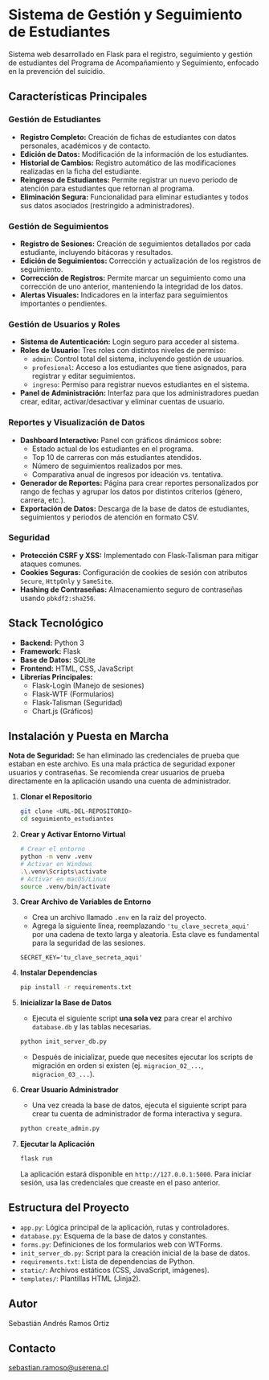 # Sistema de Gestión y Seguimiento de Estudiantes

Sistema web desarrollado en Flask para el registro, seguimiento y gestión de estudiantes del Programa de Acompañamiento y Seguimiento, enfocado en la prevención del suicidio.

## Características Principales

### Gestión de Estudiantes
- **Registro Completo:** Creación de fichas de estudiantes con datos personales, académicos y de contacto.
- **Edición de Datos:** Modificación de la información de los estudiantes.
- **Historial de Cambios:** Registro automático de las modificaciones realizadas en la ficha del estudiante.
- **Reingreso de Estudiantes:** Permite registrar un nuevo periodo de atención para estudiantes que retornan al programa.
- **Eliminación Segura:** Funcionalidad para eliminar estudiantes y todos sus datos asociados (restringido a administradores).

### Gestión de Seguimientos
- **Registro de Sesiones:** Creación de seguimientos detallados por cada estudiante, incluyendo bitácoras y resultados.
- **Edición de Seguimientos:** Corrección y actualización de los registros de seguimiento.
- **Corrección de Registros:** Permite marcar un seguimiento como una corrección de uno anterior, manteniendo la integridad de los datos.
- **Alertas Visuales:** Indicadores en la interfaz para seguimientos importantes o pendientes.

### Gestión de Usuarios y Roles
- **Sistema de Autenticación:** Login seguro para acceder al sistema.
- **Roles de Usuario:** Tres roles con distintos niveles de permiso:
    - `admin`: Control total del sistema, incluyendo gestión de usuarios.
    - `profesional`: Acceso a los estudiantes que tiene asignados, para registrar y editar seguimientos.
    - `ingreso`: Permiso para registrar nuevos estudiantes en el sistema.
- **Panel de Administración:** Interfaz para que los administradores puedan crear, editar, activar/desactivar y eliminar cuentas de usuario.

### Reportes y Visualización de Datos
- **Dashboard Interactivo:** Panel con gráficos dinámicos sobre:
    - Estado actual de los estudiantes en el programa.
    - Top 10 de carreras con más estudiantes atendidos.
    - Número de seguimientos realizados por mes.
    - Comparativa anual de ingresos por ideación vs. tentativa.
- **Generador de Reportes:** Página para crear reportes personalizados por rango de fechas y agrupar los datos por distintos criterios (género, carrera, etc.).
- **Exportación de Datos:** Descarga de la base de datos de estudiantes, seguimientos y periodos de atención en formato CSV.

### Seguridad
- **Protección CSRF y XSS:** Implementado con Flask-Talisman para mitigar ataques comunes.
- **Cookies Seguras:** Configuración de cookies de sesión con atributos `Secure`, `HttpOnly` y `SameSite`.
- **Hashing de Contraseñas:** Almacenamiento seguro de contraseñas usando `pbkdf2:sha256`.

## Stack Tecnológico
- **Backend:** Python 3
- **Framework:** Flask
- **Base de Datos:** SQLite
- **Frontend:** HTML, CSS, JavaScript
- **Librerías Principales:**
    - Flask-Login (Manejo de sesiones)
    - Flask-WTF (Formularios)
    - Flask-Talisman (Seguridad)
    - Chart.js (Gráficos)

## Instalación y Puesta en Marcha

**Nota de Seguridad:** Se han eliminado las credenciales de prueba que estaban en este archivo. Es una mala práctica de seguridad exponer usuarios y contraseñas. Se recomienda crear usuarios de prueba directamente en la aplicación usando una cuenta de administrador.

1.  **Clonar el Repositorio**
    ```bash
    git clone <URL-DEL-REPOSITORIO>
    cd seguimiento_estudiantes
    ```

2.  **Crear y Activar Entorno Virtual**
    ```bash
    # Crear el entorno
    python -m venv .venv
    # Activar en Windows
    .\.venv\Scripts\activate
    # Activar en macOS/Linux
    source .venv/bin/activate
    ```

3.  **Crear Archivo de Variables de Entorno**
    - Crea un archivo llamado `.env` en la raíz del proyecto.
    - Agrega la siguiente línea, reemplazando `'tu_clave_secreta_aqui'` por una cadena de texto larga y aleatoria. Esta clave es fundamental para la seguridad de las sesiones.
    ```
    SECRET_KEY='tu_clave_secreta_aqui'
    ```

4.  **Instalar Dependencias**
    ```bash
    pip install -r requirements.txt
    ```

5.  **Inicializar la Base de Datos**
    - Ejecuta el siguiente script **una sola vez** para crear el archivo `database.db` y las tablas necesarias.
    ```bash
    python init_server_db.py
    ```
    - Después de inicializar, puede que necesites ejecutar los scripts de migración en orden si existen (ej. `migracion_02_...`, `migracion_03_...`).

6.  **Crear Usuario Administrador**
    - Una vez creada la base de datos, ejecuta el siguiente script para crear tu cuenta de administrador de forma interactiva y segura.
    ```bash
    python create_admin.py
    ```

7.  **Ejecutar la Aplicación**
    ```bash
    flask run
    ```
    La aplicación estará disponible en `http://127.0.0.1:5000`. Para iniciar sesión, usa las credenciales que creaste en el paso anterior.

## Estructura del Proyecto
- `app.py`: Lógica principal de la aplicación, rutas y controladores.
- `database.py`: Esquema de la base de datos y constantes.
- `forms.py`: Definiciones de los formularios web con WTForms.
- `init_server_db.py`: Script para la creación inicial de la base de datos.
- `requirements.txt`: Lista de dependencias de Python.
- `static/`: Archivos estáticos (CSS, JavaScript, imágenes).
- `templates/`: Plantillas HTML (Jinja2).

## Autor
Sebastián Andrés Ramos Ortiz

## Contacto
sebastian.ramoso@userena.cl